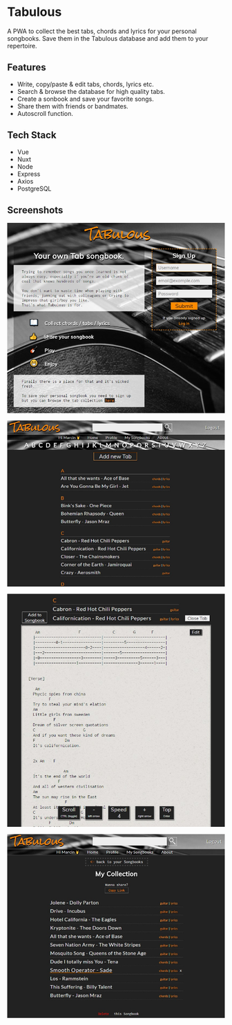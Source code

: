 # Tabulous

A PWA to collect the best tabs, chords and lyrics for your personal songbooks. Save them in the Tabulous database and add them to your repertoire.

## Features

- Write, copy/paste & edit tabs, chords, lyrics etc.
- Search & browse the database for high quality tabs.
- Create a sonbook and save your favorite songs.
- Share them with friends or bandmates.
- Autoscroll function.

## Tech Stack

- Vue
- Nuxt
- Node
- Express
- Axios
- PostgreSQL

## Screenshots

![screenshot1](https://github.com/marcin-b/tabulous/blob/master/static/img/screenshot1.jpg)

![screenshot2](https://github.com/marcin-b/tabulous/blob/master/static/img/screenshot2.jpg)

![screenshot3](https://github.com/marcin-b/tabulous/blob/master/static/img/screenshot3.jpg)

![screenshot4](https://github.com/marcin-b/tabulous/blob/master/static/img/screenshot4.jpg)
